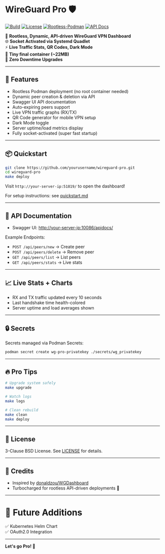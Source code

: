 # WireGuard Pro 🛡️

[![Build](https://img.shields.io/badge/build-passing-brightgreen)](https://github.com/yourusername/wireguard-pro/actions)
[![License](https://img.shields.io/badge/license-MIT-blue)](LICENSE)
[![Rootless-Podman](https://img.shields.io/badge/podman-rootless-blueviolet)](https://podman.io/)
[![API Docs](https://img.shields.io/badge/docs-Swagger-informational)](http://your-server-ip:10086/apidocs/)

🚀 **Rootless, Dynamic, API-driven WireGuard VPN Dashboard**  
🌐 **Socket Activated via Systemd Quadlet**  
⚡ **Live Traffic Stats, QR Codes, Dark Mode**  
🧹 **Tiny final container (~22MB)**  
🎯 **Zero Downtime Upgrades**

---

## 🌟 Features

- Rootless Podman deployment (no root container needed)
- Dynamic peer creation & deletion via API
- Swagger UI API documentation
- Auto-expiring peers support
- Live VPN traffic graphs (RX/TX)
- QR Code generator for mobile VPN setup
- Dark Mode toggle
- Server uptime/load metrics display
- Fully socket-activated (super fast startup)

---

## 📦 Quickstart

```bash
git clone https://github.com/yourusername/wireguard-pro.git
cd wireguard-pro
make deploy
```

Visit `http://your-server-ip:51819/` to open the dashboard!

For setup instructions: see [quickstart.md](docs/quickstart.md)

---

## 📜 API Documentation

- Swagger UI: [http://your-server-ip:10086/apidocs/](http://your-server-ip:10086/apidocs/)

Example Endpoints:
- `POST /api/peers/new` → Create peer
- `POST /api/peers/delete` → Remove peer
- `GET /api/peers/list` → List peers
- `GET /api/peers/stats` → Live stats

---

## 📈 Live Stats + Charts

- RX and TX traffic updated every 10 seconds
- Last handshake time health-colored
- Server uptime and load averages shown

---

## 🔒 Secrets

Secrets managed via Podman Secrets:

```bash
podman secret create wg-pro-privatekey ./secrets/wg_privatekey
```

---

## 🔥 Pro Tips

```bash
# Upgrade system safely
make upgrade

# Watch logs
make logs

# Clean rebuild
make clean
make deploy
```

---

## 📜 License

3-Clause BSD License. See [LICENSE](LICENSE) for details.

---

## 🎯 Credits

- Inspired by [donaldzou/WGDashboard](https://github.com/donaldzou/WGDashboard)
- Turbocharged for rootless API-driven deployments 🚀

---

# 🎁 Future Additions

✅ Kubernetes Helm Chart  
✅ OAuth2.0 Integration

---

**Let's go Pro! 🚀**